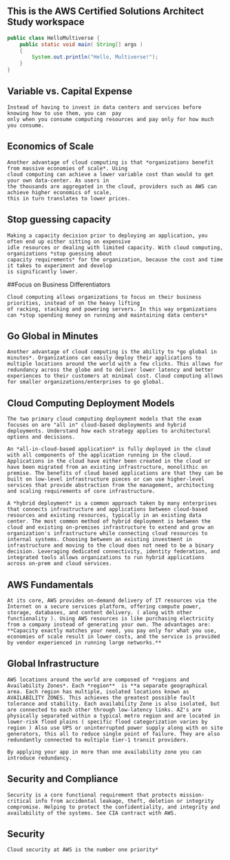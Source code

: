 ## This is the AWS Certified Solutions Architect Study workspace

```java
public class HelloMultiverse {
    public static void main( String[] args )
    {
        System.out.println("Hello, Multiverse!");
    }
}
```

## Variable vs. Capital Expense

    Instead of having to invest in data centers and services before knowing how to use them, you can  pay
    only when you consume computing resources and pay only for how much you consume.

## Economics of Scale

    Another advantage of cloud computing is that *organizations benefit from massive economies of scale*. Using
    cloud computing can achieve a lower variable cost than would to get your own data-center. As users in
    the thousands are aggregated in the cloud, providers such as AWS can achieve higher economics of scale,
    this in turn translates to lower prices.

## Stop guessing capacity

    Making a capacity decision prior to deploying an application, you often end up either sitting on expensive
    idle resources or dealing with limited capacity. With cloud computing, organizations *stop guessing about
    capacity requirements* for the organization, because the cost and time it takes to experiment and develop
    is significantly lower.

##Focus on Business Differentiators

    Cloud computing allows organizations to focus on their business priorities, instead of on the heavy lifting
    of racking, stacking and powering servers. In this way organizations can *stop spending money on running and maintaining data centers*

## Go Global in Minutes

    Another advantage of cloud computing is the ability to *go global in minutes*. Organizations can easily deploy their applications to multiple locations around the world with a few clicks. This allows for redundancy across the globe and to deliver lower latency and better experiences to their customers at minimal cost. Cloud computing allows for smaller organizations/enterprises to go global.

## Cloud Computing Deployment Models

    The two primary cloud computing deployment models that the exam focuses on are "all in" cloud-based deployments and hybrid deployments. Understand how each strategy applies to architectural options and decisions.

    An *all-in-cloud-based application* is fully deployed in the cloud with all components of the application running in the cloud. Applications in the cloud have either been created in the cloud or have been migrated from an existing infrastructure, monolithic on premise. The benefits of cloud based applications are that they can be built on low-level infrastructure pieces or can use higher-level services that provide abstraction from the management, architecting and scaling requirements of core infrastructure.

    A *hybrid deployment* is a common approach taken by many enterprises that connects infrastructure and applications between cloud-based resources and existing resources, typically in an existing data center. The most common method of hybrid deployment is between the cloud and existing on-premises infrastructure to extend and grow an organization's infrastructure while connecting cloud resources to internal systems. Choosing between an existing investment in infrastructure and moving to the cloud does not need to be a binary decision. Leveraging dedicated connectivity, identity federation, and integrated tools allows organizations to run hybrid applications across on-prem and cloud services.

## AWS Fundamentals

    At its core, AWS provides on-demand delivery of IT resources via the Internet on a secure services platform, offering compute power, storage, databases, and content delivery. ( along with other functionality ). Using AWS resources is like purchasing electricity from a company instead of generating your own. The advantages are: **Capacity exactly matches your need, you pay only for what you use, economies of scale result in lower costs, and the service is provided by vendor experienced in running large networks.**

## Global Infrastructure

    AWS locations around the world are composed of *regions and Availability Zones*. Each *region**  is **a separate geographical area. Each region has multiple, isolated locations known as AVAILABILITY ZONES. This achieves the greatest possible fault tolerance and stability. Each availability Zone is also isolated, but are connected to each other through low-latency links. AZ's are physically separated within a typical metro region and are located in lower-risk flood plains ( specific flood categorization varies by region ) Also use UPS or uninterrupted power supply along with on site generators, this all to reduce single point of failure. They are also redundantly connected to multiple tier-1 transit providers.

    By applying your app in more than one availability zone you can introduce redundancy.

## Security and Compliance

    Security is a core functional requirement that protects mission-critical info from accidental leakage, theft, deletion or integrity compromise. Helping to protect the confidentiality, and integrity and availability of the systems. See CIA contract with AWS.

## Security

    Cloud security at AWS is the number one priority*

